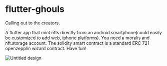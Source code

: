 # flutter-ghouls

 Calling out to the creators.

A flutter app that mint nfts directly from an android smartphone(could easily be customized to add web, iphone platforms). You need a moralis and nft.storage account. The solidity smart contract is a standard ERC 721 openzepplin wizard contract. Have fun! 


![Untitled design](https://user-images.githubusercontent.com/98053458/158455809-5c8ad924-f2e7-406c-b22b-11a5d0508f60.gif)
